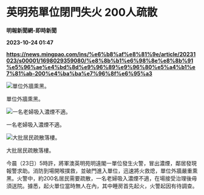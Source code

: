 # 英明苑單位閉門失火 200人疏散
**明報新聞網-即時新聞**

**2023-10-24 01:47**

**https://news.mingpao.com/ins/%e6%b8%af%e8%81%9e/article/20231023/s00001/1698029359080/%e8%8b%b1%e6%98%8e%e8%8b%91%e5%96%ae%e4%bd%8d%e9%96%89%e9%96%80%e5%a4%b1%e7%81%ab-200%e4%ba%ba%e7%96%8f%e6%95%a3**

![單位外牆熏黑。](https://fs.mingpao.com/ins/20231023/s00001/8851c334a4d16e2ebd19e1387eacf2b2.jpg)

單位外牆熏黑。

![一名老婦吸入濃煙不適。](https://fs.mingpao.com/ins/20231023/s00001/88552e20e6173186100e55a4959e047b.jpg)

一名老婦吸入濃煙不適。

![大批居民疏散落樓。](https://fs.mingpao.com/ins/20231023/s00001/8859c051cd7d09e6ecd39069b3d00117.jpg)

大批居民疏散落樓。

今晨（23日）5時許，將軍澳英明苑明遠閣一單位發生火警，冒出濃煙，鄰居發現報警求助。消防到場開喉撲救，並破門進入單位，迅速將火救熄，單位外牆嚴重熏黑。火警中，約200名居民需要疏散，一名老婦吸入濃煙不適，在場接受治理後毋須送院。據悉，起火單位當時無人在內，其中睡房首先起火，火警起因有待調查。